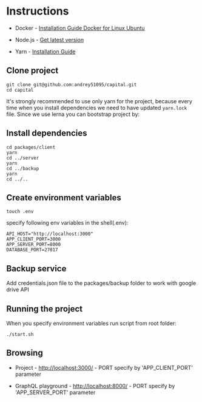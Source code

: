 # Instructions

- Docker - [Installation Guide Docker for Linux Ubuntu](https://www.digitalocean.com/community/tutorials/docker-ubuntu-16-04-ru)

- Node.js - [Get latest version](https://nodejs.org/en/)

- Yarn - [Installation Guide](https://yarnpkg.com/en/docs/getting-started)

## Clone project

```
git clone git@github.com:andrey51095/capital.git
cd capital
```

It's strongly recommended to use only yarn for the project, because every time when you install dependencies we need to have updated `yarn.lock` file. Since we use lerna you can bootstrap project by:

## Install dependencies

```
cd packages/client
yarn
cd ../server
yarn
cd ../backup
yarn
cd ../..
```

## Create environment variables

```
touch .env
```
specify following env variables in the shell(.env):
```
API_HOST="http://localhost:3000"
APP_CLIENT_PORT=3000
APP_SERVER_PORT=8000
DATABASE_PORT=27017
```

## Backup service

Add credentials.json file to the packages/backup folder to work with google drive API

## Running the project

When you specify environment variables run script from root folder:
```
./start.sh
```

## Browsing

- Project - [http://localhost:3000/](http://localhost:3000/) - PORT specify by 'APP_CLIENT_PORT' parameter

- GraphQL playground - [http://localhost:8000/](http://localhost:8000/) - PORT specify by 'APP_SERVER_PORT' parameter
